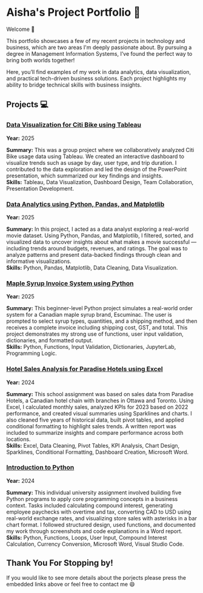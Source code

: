 # Aisha's Project Portfolio 👋
Welcome 🤗

This portfolio showcases a few of my recent projects in technology and business, which are two areas I'm deeply passionate about. By pursuing a degree in Management Information Systems, I’ve found the perfect way to bring both worlds together!

Here, you’ll find examples of my work in data analytics, data visualization, and practical tech-driven business solutions. Each project highlights my ability to bridge technical skills with business insights.

## Projects 💻

### [Data Visualization for Citi Bike using Tableau](./TableauSlides)  
**Year:** 2025  

**Summary:** This was a group project where we collaboratively analyzed Citi Bike usage data using Tableau. We created an interactive dashboard to visualize trends such as usage by day, user type, and trip duration. I contributed to the data exploration and led the design of the PowerPoint presentation, which summarized our key findings and insights.  
**Skills:** Tableau, Data Visualization, Dashboard Design, Team Collaboration, Presentation Development.  

### [Data Analytics using Python, Pandas, and Matplotlib](./DataAnalytics)  
**Year:** 2025  

**Summary:** In this project, I acted as a data analyst exploring a real-world movie dataset. Using Python, Pandas, and Matplotlib, I filtered, sorted, and visualized data to uncover insights about what makes a movie successful — including trends around budgets, revenues, and ratings. The goal was to analyze patterns and present data-backed findings through clean and informative visualizations.  
**Skills:** Python, Pandas, Matplotlib, Data Cleaning, Data Visualization.  

### [Maple Syrup Invoice System using Python](./MapleSyrupInvoice)
**Year:** 2025

**Summary:** This beginner-level Python project simulates a real-world order system for a Canadian maple syrup brand, Escuminac. The user is prompted to select syrup types, quantities, and a shipping method, and then receives a complete invoice including shipping cost, GST, and total. This project demonstrates my strong use of functions, user input validation, dictionaries, and formatted output.  
**Skills:** Python, Functions, Input Validation, Dictionaries, JupyterLab, Programming Logic.

### [Hotel Sales Analysis for Paradise Hotels using Excel](./HotelSalesAnalysis)
**Year:** 2024  

**Summary:** This school assignment was based on sales data from Paradise Hotels, a Canadian hotel chain with branches in Ottawa and Toronto. Using Excel, I calculated monthly sales, analyzed KPIs for 2023 based on 2022 performance, and created visual summaries using Sparklines and charts. I also cleaned five years of historical data, built pivot tables, and applied conditional formatting to highlight sales trends. A written report was included to summarize insights and compare performance across both locations.  
**Skills:**  Excel, Data Cleaning, Pivot Tables, KPI Analysis, Chart Design, Sparklines, Conditional Formatting, Dashboard Creation, Microsoft Word.

### [Introduction to Python](./Python)
**Year:** 2024  

**Summary:** This individual university assignment involved building five Python programs to apply core programming concepts in a business context. Tasks included calculating compound interest, generating employee paychecks with overtime and tax, converting CAD to USD using real-world exchange rates, and visualizing store sales with asterisks in a bar chart format. I followed structured design, used functions, and documented my work through screenshots and code explanations in a Word report.
**Skills:** Python, Functions, Loops, User Input, Compound Interest Calculation, Currency Conversion, Microsoft Word, Visual Studio Code.

## Thank You For Stopping by!

If you would like to see more details about the porjects please press the embedded links above or feel free to contact me 😄

